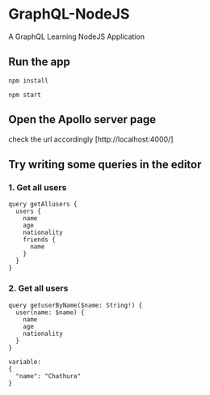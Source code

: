# GraphQL-NodeJS
A GraphQL Learning NodeJS Application

## Run the app
``` npm install ```

``` npm start ```

## Open the Apollo server page
check the url accordingly
[http://localhost:4000/]

## Try writing some queries in the editor

### 1. Get all users
```
query getAllusers {
  users {
    name
    age
    nationality
    friends {
      name
    }
  }
}
```

### 2. Get all users
```
query getuserByName($name: String!) {
  user(name: $name) {
    name
    age
    nationality
  }
}

variable:
{
  "name": "Chathura"
}
```
